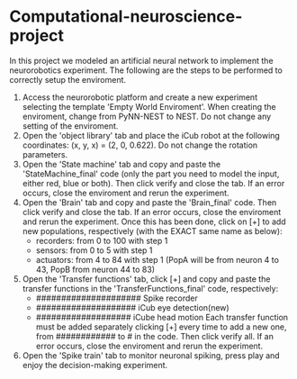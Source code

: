# Computational-neuroscience-project

In this project we modeled an artificial neural network to implement the neurorobotics experiment. 
The following are the steps to be performed to correctly setup the enviroment.

1) Access the neurorobotic platform and create a new experiment selecting the template 'Empty World Enviroment'. When creating the enviroment, change from
   PyNN-NEST to NEST. Do not change any setting of the enviroment.
2) Open the 'object library' tab and place the iCub robot at the following coordinates: (x, y, x) = (2, 0, 0.622). Do not change the rotation parameters.
3) Open the 'State machine' tab and copy and paste the 'StateMachine_final' code (only the part you need to model the input, either red, blue or both). 
   Then click verify and close the tab. If an error occurs, close the enviroment and rerun the experiment.
4) Open the 'Brain' tab and copy and paste the 'Brain_final' code. Then click verify and close the tab. If an error occurs, close the enviroment and
   rerun the experiment. Once this has been done, click on [+] to add new populations, respectively (with the EXACT same name as below):
   - recorders: from 0 to 100 with step 1
   - sensors: from 0 to 5 with step 1
   - actuators: from 4 to 84 with step 1 (PopA will be from neuron 4 to 43, PopB from neuron 44 to 83)
5) Open the 'Transfer functions' tab, click [+] and copy and paste the transfer functions in the 'TransferFunctions_final' code, respectively:
   - ##################### Spike recorder
   - #################### iCub eye detection(new)
   - ################### iCube head motion
   Each transfer function must be added separately clicking [+] every time to add a new one, from ############ to # in the code. Then click verify all. If an error occurs, 
   close the enviroment and rerun the experiment.
6) Open the 'Spike train' tab to monitor neuronal spiking, press play and enjoy the decision-making experiment.

